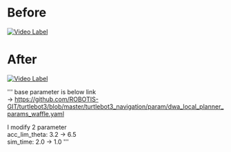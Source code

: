 # Before
[![Video Label](http://img.youtube.com/vi/aEj4FfYdG10/0.jpg)](https://youtu.be/aEj4FfYdG10?t=0s)  

# After
[![Video Label](http://img.youtube.com/vi/G7gvJs_XhSg/0.jpg)](https://youtu.be/G7gvJs_XhSg?t=0s)  

'''
base parameter is below link  
-> https://github.com/ROBOTIS-GIT/turtlebot3/blob/master/turtlebot3_navigation/param/dwa_local_planner_params_waffle.yaml  

I modify 2 parameter  
acc_lim_theta: 3.2 ->  6.5  
sim_time: 2.0 -> 1.0 
'''
